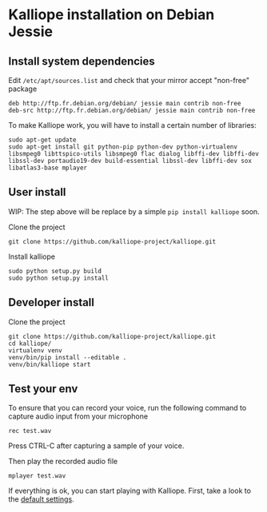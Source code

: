 # Kalliope installation on Debian Jessie

## Install system dependencies

Edit `/etc/apt/sources.list` and check that your mirror accept "non-free" package
```
deb http://ftp.fr.debian.org/debian/ jessie main contrib non-free
deb-src http://ftp.fr.debian.org/debian/ jessie main contrib non-free
```

To make Kalliope work, you will have to install a certain number of libraries:
```
sudo apt-get update
sudo apt-get install git python-pip python-dev python-virtualenv libsmpeg0 libttspico-utils libsmpeg0 flac dialog libffi-dev libffi-dev libssl-dev portaudio19-dev build-essential libssl-dev libffi-dev sox libatlas3-base mplayer
```

## User install

WIP: The step above will be replace by a simple `pip install kalliope` soon.

Clone the project
```
git clone https://github.com/kalliope-project/kalliope.git
```

Install kalliope
```
sudo python setup.py build
sudo python setup.py install
```

## Developer install

Clone the project
```
git clone https://github.com/kalliope-project/kalliope.git
cd kalliope/
virtualenv venv
venv/bin/pip install --editable .
venv/bin/kalliope start
```

## Test your env

To ensure that you can record your voice, run the following command to capture audio input from your microphone
```
rec test.wav
```

Press CTRL-C after capturing a sample of your voice.

Then play the recorded audio file
```
mplayer test.wav
```

If everything is ok, you can start playing with Kalliope. First, take a look to the [default settings](settings.md).

